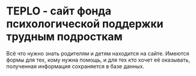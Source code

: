 # TEPLO - сайт фонда психологической поддержки трудным подросткам
Всё что нужно знать родителям и детям находится на сайте. Имеются формы для тех, кому нужна помощь, и для тех кто хочет её оказывать, полученная информация сохраняется в базе данных.
